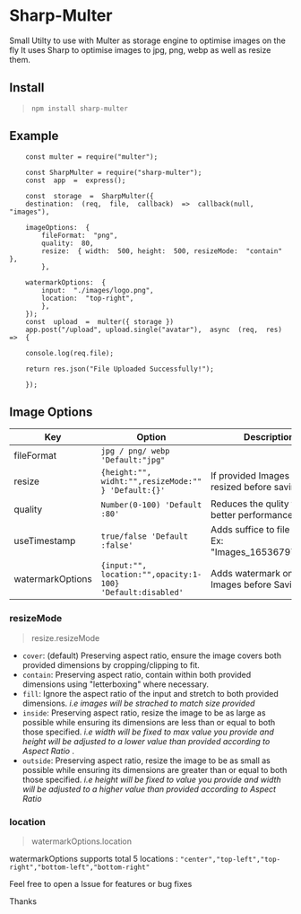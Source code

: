 # Sharp-Multer

Small Utilty to use with Multer as storage engine to optimise images on the fly It uses Sharp to optimise images to jpg, png, webp as well as resize them.

## Install

> `npm install sharp-multer`

## Example

```
    const multer = require("multer");

    const SharpMulter = require("sharp-multer");
    const  app  =  express();

    const  storage  =  SharpMulter({
    destination:  (req,  file,  callback)  =>  callback(null,  "images"),

    imageOptions:  {
        fileFormat:  "png",
        quality:  80,
        resize:  { width:  500, height:  500, resizeMode:  "contain"  },
        },

    watermarkOptions:  {
        input:  "./images/logo.png",
        location:  "top-right",
        },
    });
    const  upload  =  multer({ storage })
    app.post("/upload", upload.single("avatar"),  async  (req,  res)  =>  {

    console.log(req.file);

    return res.json("File Uploaded Successfully!");

    });
```

## Image Options

| Key              | Option                                                     | Description                                           |
| ---------------- | ---------------------------------------------------------- | ----------------------------------------------------- |
| fileFormat       | `jpg / png/ webp 'Default:"jpg"`                           |                                                       |
| resize           | `{height:"", widht:"",resizeMode:"" } 'Default:{}'`        | If provided Images will be resized before saving      |
| quality          | `Number(0-100) 'Default :80'`                              | Reduces the qulity for better performance             |
| useTimestamp     | `true/false 'Default :false'`                              | Adds suffice to file name Ex: "Images_1653679779.jpg" |
| watermarkOptions | `{input:"", location:"",opacity:1-100} 'Default:disabled'` | Adds watermark on every Images before Saving          |

### resizeMode

> resize.resizeMode

- `cover`: (default) Preserving aspect ratio, ensure the image covers both provided dimensions by cropping/clipping to fit.
- `contain`: Preserving aspect ratio, contain within both provided dimensions using "letterboxing" where necessary.
- `fill`: Ignore the aspect ratio of the input and stretch to both provided dimensions. _i.e images will be strached to match size provided_
- `inside`: Preserving aspect ratio, resize the image to be as large as possible while ensuring its dimensions are less than or equal to both those specified. _i.e width will be fixed to max value you provide and height will be adjusted to a lower value than provided according to Aspect Ratio_ .
- `outside`: Preserving aspect ratio, resize the image to be as small as possible while ensuring its dimensions are greater than or equal to both those specified. _i.e height will be fixed to value you provide and width will be adjusted to a higher value than provided according to Aspect Ratio_

### location

> watermarkOptions.location

watermarkOptions supports total 5 locations : `"center","top-left","top-right","bottom-left","bottom-right" `

Feel free to open a Issue for features or bug fixes

Thanks
